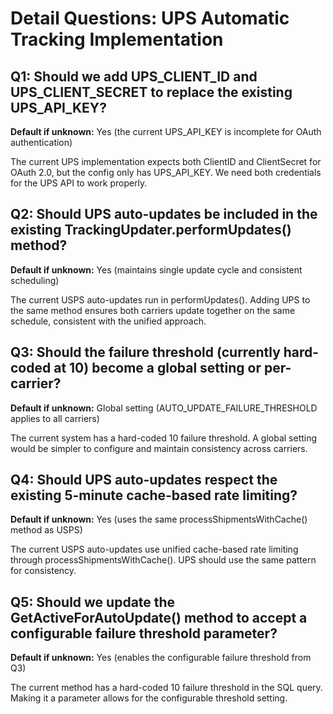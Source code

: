 # Detail Questions: UPS Automatic Tracking Implementation

## Q1: Should we add UPS_CLIENT_ID and UPS_CLIENT_SECRET to replace the existing UPS_API_KEY?
**Default if unknown:** Yes (the current UPS_API_KEY is incomplete for OAuth authentication)

The current UPS implementation expects both ClientID and ClientSecret for OAuth 2.0, but the config only has UPS_API_KEY. We need both credentials for the UPS API to work properly.

## Q2: Should UPS auto-updates be included in the existing TrackingUpdater.performUpdates() method?
**Default if unknown:** Yes (maintains single update cycle and consistent scheduling)

The current USPS auto-updates run in performUpdates(). Adding UPS to the same method ensures both carriers update together on the same schedule, consistent with the unified approach.

## Q3: Should the failure threshold (currently hard-coded at 10) become a global setting or per-carrier?
**Default if unknown:** Global setting (AUTO_UPDATE_FAILURE_THRESHOLD applies to all carriers)

The current system has a hard-coded 10 failure threshold. A global setting would be simpler to configure and maintain consistency across carriers.

## Q4: Should UPS auto-updates respect the existing 5-minute cache-based rate limiting?
**Default if unknown:** Yes (uses the same processShipmentsWithCache() method as USPS)

The current USPS auto-updates use unified cache-based rate limiting through processShipmentsWithCache(). UPS should use the same pattern for consistency.

## Q5: Should we update the GetActiveForAutoUpdate() method to accept a configurable failure threshold parameter?
**Default if unknown:** Yes (enables the configurable failure threshold from Q3)

The current method has a hard-coded 10 failure threshold in the SQL query. Making it a parameter allows for the configurable threshold setting.